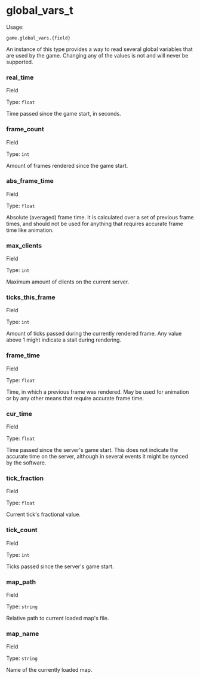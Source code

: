 # global\_vars\_t

Usage:

`game.global_vars.{field}`

An instance of this type provides a way to read several global variables that are used by the game. Changing any of the values is not and will never be supported.

### real\_time﻿ <a href="#real-time" id="real-time"></a>

Field

Type: `float`

Time passed since the game start, in seconds.

### frame\_count﻿ <a href="#frame-count" id="frame-count"></a>

Field

Type: `int`

Amount of frames rendered since the game start.

### abs\_frame\_time﻿ <a href="#abs-frame-time" id="abs-frame-time"></a>

Field

Type: `float`

Absolute (averaged) frame time. It is calculated over a set of previous frame times, and should not be used for anything that requires accurate frame time like animation.

### max\_clients﻿ <a href="#max-clients" id="max-clients"></a>

Field

Type: `int`

Maximum amount of clients on the current server.

### ticks\_this\_frame﻿ <a href="#ticks-this-frame" id="ticks-this-frame"></a>

Field

Type: `int`

Amount of ticks passed during the currently rendered frame. Any value above 1 might indicate a stall during rendering.

### frame\_time﻿ <a href="#frame-time" id="frame-time"></a>

Field

Type: `float`

Time, in which a previous frame was rendered. May be used for animation or by any other means that require accurate frame time.

### cur\_time﻿ <a href="#cur-time" id="cur-time"></a>

Field

Type: `float`

Time passed since the server's game start. This does not indicate the accurate time on the server, although in several events it might be synced by the software.

### tick\_fraction﻿ <a href="#tick-fraction" id="tick-fraction"></a>

Field

Type: `float`

Current tick's fractional value.

### tick\_count﻿ <a href="#tick-count" id="tick-count"></a>

Field

Type: `int`

Ticks passed since the server's game start.

### map\_path﻿ <a href="#map-path" id="map-path"></a>

Field

Type: `string`

Relative path to current loaded map's file.

### map\_name﻿ <a href="#map-name" id="map-name"></a>

Field

Type: `string`

Name of the currently loaded map.
